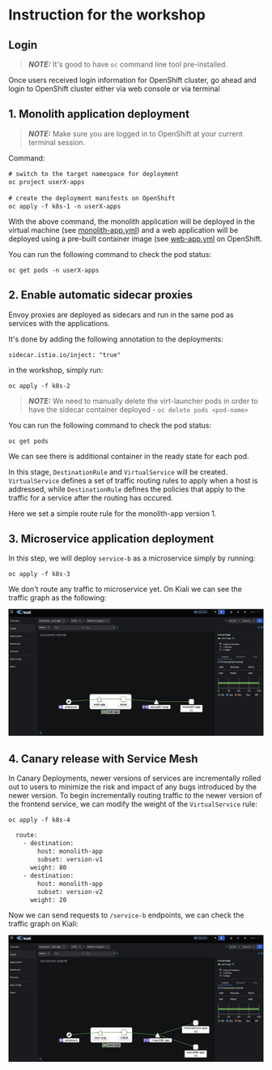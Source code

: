 # Instruction for the workshop

## Login
> **_NOTE:_** It's good to have `oc` command line tool pre-installed.

Once users received login information for OpenShift cluster, go ahead and login to OpenShift cluster either via web console or via terminal

## 1. Monolith application deployment

> **_NOTE:_** Make sure you are logged in to OpenShift at your current terminal session.

Command:
```
# switch to the target namespace for deployment
oc project userX-apps

# create the deployment manifests on OpenShift
oc apply -f k8s-1 -n userX-apps
```

With the above command, the monolith application will be deployed in the virtual machine (see [monolith-app.yml](https://github.com/nikolaus-lemberski/summit-2024-app-mod-lab-simple/blob/main/k8s-1/monolith-app.yml)) and a web application will be deployed using a pre-built container image (see [web-app.yml](https://github.com/nikolaus-lemberski/summit-2024-app-mod-lab-simple/blob/main/k8s-1/web-app.yml) on OpenShift.

You can run the following command to check the pod status:
```
oc get pods -n userX-apps
```

## 2. Enable automatic sidecar proxies 

Envoy proxies are deployed as sidecars and run in the same pod as services with the applications.

It's done by adding the following annotation to the deployments:
```
sidecar.istio.io/inject: "true"
```

in the workshop, simply run:
```
oc apply -f k8s-2 
```

> **_NOTE:_** We need to manually delete the virt-launcher pods in order to have the sidecar container deployed - `oc delete pods <pod-name>`

You can run the following command to check the pod status:
```
oc get pods
```
We can see there is additional container in the ready state for each pod.

In this stage, `DestinationRule` and `VirtualService` will be created. `VirtualService` defines a set of traffic routing rules to apply when a host is addressed, while `DestinationRule` defines the policies that apply to the traffic for a service after the routing has occured.

Here we set a simple route rule for the monolith-app version 1.

## 3. Microservice application deployment
In this step, we will deploy `service-b` as a microservice simply by running:
```
oc apply -f k8s-3
```

We don't route any traffic to microservice yet. On Kiali we can see the traffic graph as the following:

![Traffic graph with only monolith application](assets/monolith.png)



## 4. Canary release with Service Mesh

In Canary Deployments, newer versions of services are incrementally rolled out to users to minimize the risk and impact of any bugs introduced by the newer version. To begin incrementally routing traffic to the newer version of the frontend service, we can modify the weight of the `VirtualService` rule: 
```
oc apply -f k8s-4
```

```
  route:
    - destination:
        host: monolith-app
        subset: version-v1
      weight: 80
    - destination:
        host: monolith-app
        subset: version-v2
      weight: 20
```
Now we can send requests to `/service-b` endpoints, we can check the traffic graph on Kiali:

![Traffic graph with canary release](assets/canary.png)